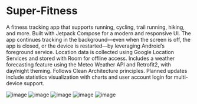 ﻿# Super-Fitness
 A fitness tracking app that supports running, cycling, trail running, hiking, and more. Built with Jetpack Compose for a modern and responsive UI. The app continues tracking in the background—even when the screen is off, the app is closed, or the device is restarted—by leveraging Android’s foreground service. Location data is collected using Google Location Services and stored with Room for offline access. Includes a weather forecasting feature using the Meteo Weather API and Retrofit2, with day/night theming. Follows Clean Architecture principles. Planned updates include statistics visualization with charts and user account login for multi-device support.
 
![image](https://github.com/user-attachments/assets/d0daeb0b-af88-420f-855e-42dc7809f3ac)
![image](https://github.com/user-attachments/assets/d66e64e5-83e0-4c2a-af86-f764a68ab896)
![image](https://github.com/user-attachments/assets/5c5d1279-e1f6-4126-ae2d-bb7ec21faad7)
![image](https://github.com/user-attachments/assets/332532cf-d305-40f3-b063-7b64a24bd8d6)
![image](https://github.com/user-attachments/assets/87cfedb6-e2c7-4d30-8d33-4ebecc737e6a)
